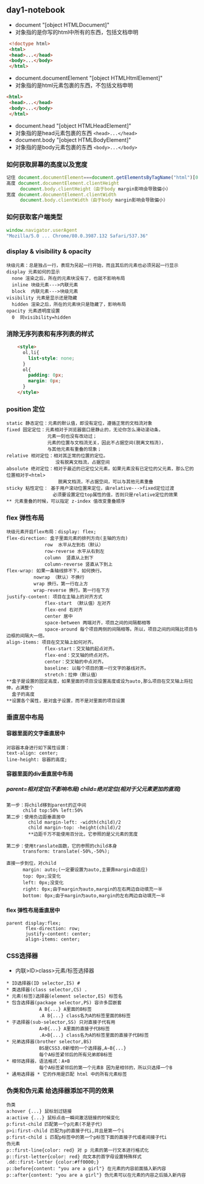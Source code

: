 ## day1-notebook
* document     "[object HTMLDocument]"
* 对象指的是你写的html中所有的东西，包括文档申明
```html
 <!doctype html>
 <html>
 <head>...</head>
 <body>...</body>
 </html>
 ```
* document.documentElement    "[object HTMLHtmlElement]"
* 对象指的是html元素包裹的东西，不包括文档申明
```html
<html>
 <head>...</head>
 <body>...</body>
 </html>
```
* document.head        "[object HTMLHeadElement]"
* 对象指的是head元素包裹的东西
```<head>...</head>```
* document.body        "[object HTMLBodyElement]"
* 对象指的是body元素包裹的东西
```<body>...</body>```
### 如何获取屏幕的高度以及宽度
```js
记住 document.documentElement===document.getElementsByTagName("html")[0]
高度 document.documentElement.clientHeight
     document.body.clientHeight（由于body margin影响会导致偏小）
宽度 document.documentElement.clientWidth
     document.body.clientWidth（由于body margin影响会导致偏小）
```
### 如何获取客户端类型
```js
window.navigator.userAgent
"Mozilla/5.0 ... Chrome/80.0.3987.132 Safari/537.36"
```
### display & visibility & opacity
```
块级元素：总是独占一行，表现为另起一行开始，而且其后的元素也必须另起一行显示
display 元素如何的显示
  none 渲染之后，所在的元素块没有了，也就不影响布局
  inline 块级元素--->内联元素
  block  内联元素--->块级元素
visibility 元素是显示还是隐藏
  hidden 渲染之后，所在的元素块只是隐藏了，影响布局
opacity 元素透明度设置
  0  同visibility=hidden
```
### 消除无序列表和有序列表的样式
```html
    <style>
      ol,li{
        list-style: none;
      }
      ol{
        padding: 0px;
        margin: 0px;
      }
    </style>
```
### position 定位
```
static 静态定位：元素的默认值，即没有定位，遵循正常的文档流对象
fixed 固定定位：元素相对于浏览器窗口是静止的，无论你怎么滑动滚动条，
               元素一刻也没有改动过；
               元素的位置与文档流无关，因此不占据空间(脱离文档流)，
               与其他元素有重叠的现象；
relative 相对定位：相对其正常的位置的定位。
                  没有脱离文档流，占据空间
absolute 绝对定位：相对于最近的已定位父元素，如果元素没有已定位的父元素，那么它的位置相对于<html>
                   脱离文档流，不占据空间，可以与其他元素重叠
sticky 粘性定位： 基于用户滚动位置来定位，由relative--->fixed定位过渡
                 必须要设置定位top属性的值，否则只是relative定位的效果
** 元素重叠的时候，可以指定 z-index 值改变重叠顺序
```
### flex 弹性布局
```
块级元素开启flex布局：display: flex;
flex-direction: 盒子里面元素的排列方向(主轴的方向)
              row  水平从左到右（默认）
              row-reverse 水平从右到左
              column  竖直从上到下
              column-reverse 竖直从下到上
flex-wrap: 如果一条轴线排不下，如何换行。
          nowrap （默认）不换行
          wrap 换行。第一行在上方
          wrap-reverse 换行。第一行在下方
justify-content: 项目在主轴上的对齐方式
              flex-start （默认值）左对齐
              flex-end 右对齐
              center 居中
              space-between 两端对齐，项目之间的间隔都相等
              space-around 每个项目两侧的间隔相等。所以，项目之间的间隔比项目与边框的间隔大一倍。
align-items: 项目在交叉轴上如何对齐。
              flex-start：交叉轴的起点对齐。
              flex-end：交叉轴的终点对齐。
              center：交叉轴的中点对齐。
              baseline: 以每个项目的第一行文字的基线对齐。
              stretch：拉伸（默认值）
**盒子是设置的固定高度，如果里面的项目没设置高度或设为auto,那么项目在交叉轴上将拉伸，占满整个
  盒子的高度
**设置各个属性，是对盒子设置，而不是对里面的项目设置
```
### 垂直居中布局
#### 容器里面的文字垂直居中
```
对容器本身进行如下属性设置：
text-align: center;
line-height: 容器的高度;
```
#### 容器里面的div垂直居中布局
##### parent=相对定位(不影响布局) child=绝对定位(相对于父元素更加的直观)
```
第一步：将child移到parent的正中间
      child top:50% left:50%
第二步：使用负边距垂直居中
        child margin-left: -width(child)/2
        child margin-top: -height(child)/2
        **边距千万不能使用百分比，它参照的是父元素的宽度

第二步：使用translate函数，它的参照的child本身
      transform: translate(-50%,-50%);

直接一步到位，对child
      margin: auto;(一定要设置为auto,主要靠margin自适应)
      top: 0px;没变化
      left: 0px;没变化
      right: 0px;由于margin为auto,margin的左右两边自动填充一半
      bottom: 0px;由于margin为auto,margin的左右两边自动填充一半
```
#### flex 弹性布局垂直居中
```
parent display:flex;
       flex-direction: row;
       justify-content: center;
       align-items: center;
```
### CSS选择器
* 内联>ID>class>元素/标签选择器
```
* ID选择器(ID selector,IS) #
* 类选择器(class selector,CS) .
* 元素(标签)选择器(element selector,ES) 标签名
* 包含选择器(package selector,PS) 容许多层嵌套
            A B{...} A里面的B标签
            .A B{...} class名为A的标签里面的B标签
* 子选择器(sub-selector,SS) 只对直接子代有用
            A>B{...} A里面的直接子代B标签
            .A>B{...} class名为A的标签里面的直接子代B标签
* 兄弟选择器(brother selector,BS)
            BS是CSS3.0新增的一个选择器,A~B{...}
            每个A标签紧邻后的所有兄弟即B标签
* 相邻选择器，语法格式：A+B
            每个A标签紧邻后的第一个元素B 因为是相邻的，所以只选择一个B
* 通用选择器 * 它的作用是匹配 html 中的所有元素标签
```
### 伪类和伪元素  给选择器添加不同的效果
```
伪类
a:hover {...} 鼠标划过链接
a:active {...} 鼠标点击一瞬间激活链接的时候变化
p:first-child 匹配第一个p元素(不是子代)
p>i:first-child 匹配为p的直接子代i,并且是第一个i
p:first-child i 匹配p标签中的第一个p标签下面的直接子代或者间接子代i
伪元素
p::first-line{color: red} 对 p 元素的第一行文本进行格式化
p::first-letter{color: red} 向文本的首字母设置特殊样式
.dd::first-letter {color:#ff0000;}
p::before{content: "you are a girl"} 在元素的内容前面插入新内容
p::after{content: "you are a girl"} 伪元素可以在元素的内容之后插入新内容
```